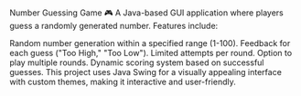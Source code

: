 Number Guessing Game 🎮
A Java-based GUI application where players guess a randomly generated number. Features include:

Random number generation within a specified range (1-100).
Feedback for each guess ("Too High," "Too Low").
Limited attempts per round.
Option to play multiple rounds.
Dynamic scoring system based on successful guesses.
This project uses Java Swing for a visually appealing interface with custom themes, making it interactive and user-friendly.

